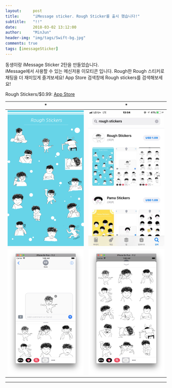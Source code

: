 ```yaml
---
layout:     post
title:      "iMessage sticker. Rough Sticker를 출시 했습니다!"
subtitle:   "!!"
date:       2018-03-02 13:12:00
author:     "MinJun"
header-img: "img/tags/Swift-bg.jpg"
comments: true 
tags: [imessageSticker]
---
```


동생이랑 iMessage Sticker 2탄을 만들었습니다. <br>
iMessage에서 사용할 수 있는 메신저용 이모티콘 입니다. Rough한 Rough 스티커로 채팅을 더 재미있게 즐겨보세요! App Store 검색창에 Rough stickers를 검색해보세요!<br>

Rough Stickers/$0.99: [App Store](https://itunes.apple.com/us/app/rough-stickers/id1353848345?l=ko&ls=1&mt=8) <br>

| * | * | 
| :--: | :--: |
| ![screen](/img/posts/RoughSticker.png) | ![screen](/img/posts/rought_Stickers.jpeg) | 
| ![screen](/img/posts/RoughSticker-1.png) | ![screen](/img/posts/RoughSticker-2.png) | 

---






